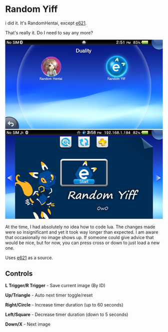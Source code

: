 # Random Yiff
i did it. It's RandomHentai, except [e621](https://e621.net).

That's really it. Do I need to say any more?

![Random Yiff](screenshot0.png)
![Random Yiff2](screenshot1.png)

At the time, I had absolutely no idea how to code lua. The changes made were so insignificant and yet it took way longer than expected. I am aware that occasionally no image shows up. If someone could give advice that would be nice, but for now, you can press cross or down to just load a new one.

Uses [e621](https://e621.net) as a source.

## Controls
**L Trigger/R Trigger** - Save current image (By ID)

**Up/Triangle** - Auto next timer toggle/reset

**Right/Circle** - Increase timer duration (up to 60 seconds)

**Left/Square** - Decrease timer duration (down to 5 seconds)

**Down/X** - Next image
